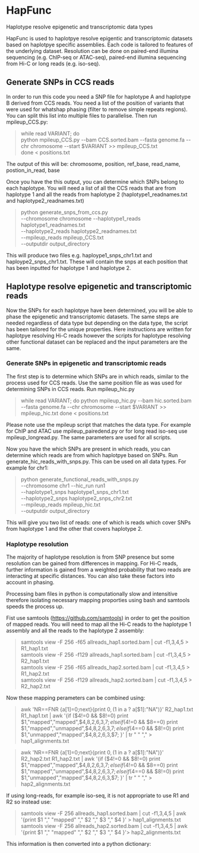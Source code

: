 # HapFunc
Haplotype resolve epigenetic and transcriptomic data types

HapFunc is used to haplotpye resolve epigentic and transcriptomic datasets based on haplotpye specific assemblies. Each code is tailored to features of the underlying dataset. Resolution can be done on paired-end illumina sequencing (e.g. ChIP-seq or ATAC-seq), paired-end illumina sequencing from Hi-C or long reads (e.g. iso-seq).

## Generate SNPs in CCS reads

In order to run this code you need a SNP file for haplotype A and haplotype B derived from CCS reads. You need a list of the position of variants that were used for whatshap phasing (filter to remove simple repeats regions). You can split this list into multiple files to parallelise. Then run mpileup_CCS.py:

> while read VARIANT; do \
>       python mpileup_CCS.py --bam CCS.sorted.bam --fasta genome.fa  --chr chromosome --start $VARIANT  >> mpileup_CCS.txt \
> done < positions.txt 

The output of this will be: chromosome, position, ref_base, read_name, postion_in_read, base

Once you have the this output, you can determine which SNPs belong to each haplotype. You will need a list of all the CCS reads that are from haplotype 1 and all the reads from haplotype 2 (haplotype1_readnames.txt and haplotype2_readnames.txt)

> python generate_snps_from_ccs.py  \
> --chromosome chromosome
> --haplotype1_reads haplotype1_readnames.txt \
> --haplotype2_reads haplotype2_readnames.txt \
> --mpileup_reads mpileup_CCS.txt \
> --outputdir output_directory

This will produce two files e.g. haploype1_snps_chr1.txt and haploype2_snps_chr1.txt. These will contain the snps at each position that has been inputted for haplotype 1 and haplotype 2.

## Haplotype resolve epigenetic and transcriptomic reads

Now the SNPs for each haplotpye have been determined, you will be able to phase the epigenetic and transcriptomic datasets. The same steps are needed regardless of data type but depending on the data type, the script has been tailored for the unique properties. Here instructions are written for haplotpye resolving Hi-C reads however the scripts for haplotype resolving other functional dataset can be replaced and the input parameters are the same.  

### Generate SNPs in epigenetic and transcriptomic reads

The first step is to determine which SNPs are in which reads, similar to the process used for CCS reads. Use the same position file as was used for determining SNPs in CCS reads. Run mpileup_hic.py

> while read VARIANT; do 
>   python mpileup_hic.py  --bam hic.sorted.bam --fasta genome.fa --chr chromosome --start $VARIANT  >> mpileup_hic.txt
> done <  positions.txt

Please note use the mpileup script that matches the data type. For example for ChIP and ATAC use mpileup_pairedend.py or for long read iso-seq use mpileup_longread.py. The same parameters are used for all scripts.


Now you have the which SNPs are present in which reads, you can determine which reads are from which haplotpye based on SNPs. Run generate_hic_reads_with_snps.py. This can be used on all data types. For example for chr1:

> python generate_functional_reads_with_snps.py \
> --chromosome chr1 --hic_run run1 \
> --haplotype1_snps haplotype1_snps_chr1.txt \
> --haplotype2_snps haplotype2_snps_chr2.txt \
> --mpileup_reads mpileup_hic.txt \
> --outputdir output_directory

This will give you two list of reads: one of which is reads which cover SNPs from haplotype 1 and the other that covers haplotype 2.

### Haplotype resolution 

The majority of haplotype resolution is from SNP presence but some resolution can be gained from differences in mapping. For Hi-C reads, further information is gained from a weighted probability that two reads are interacting at specific distances. You can also take these factors into account in phasing. 

Processing bam files in python is computationally slow and intensitive therefore isolating necessary mapping proporties using bash and samtools speeds the process up.

Fist use samtools (https://github.com/samtools) in order to get the position of mapped reads. You will need to map all the Hi-C reads to the haplotype 1 assembly and all the reads to the haplotype 2 assembly:

> samtools view -F 256 -f65  allreads_hap1.sorted.bam | cut -f1,3,4,5  > R1_hap1.txt \
> samtools view -F 256 -f129  allreads_hap1.sorted.bam | cut -f1,3,4,5 > R2_hap1.txt \
> samtools view -F 256 -f65  allreads_hap2.sorted.bam | cut -f1,3,4,5  > R1_hap2.txt \
> samtools view -F 256 -f129  allreads_hap2.sorted.bam | cut -f1,3,4,5 > R2_hap2.txt 

Now these mapping perameters can be combined using:

> awk 'NR==FNR {a[$1]=$0;next}{print $0, ($1 in a ? a[$1]:"NA")}' R2_hap1.txt R1_hap1.txt | awk '{if ($4!=0 && $8!=0) print $1,"mapped","mapped",$4,$8,$2,$6,$3,$7; else if ($4!=0 && $8==0) print $1,"mapped","unmapped",$4,$8,$2,$6,$3,$7; else if ($4==0 && $8!=0) print $1,"unmapped","mapped",$4,$8,$2,$6,$3,$7; }' | tr " " "," > hap1_alignments.txt

> awk 'NR==FNR {a[$1]=$0;next}{print $0, ($1 in a ? a[$1]:"NA")}' R2_hap2.txt R1_hap2.txt | awk '{if ($4!=0 && $8!=0) print $1,"mapped","mapped",$4,$8,$2,$6,$3,$7; else if ($4!=0 && $8==0) print $1,"mapped","unmapped",$4,$8,$2,$6,$3,$7; else if ($4==0 && $8!=0) print $1,"unmapped","mapped",$4,$8,$2,$6,$3,$7; }' | tr " " "," > hap2_alignments.txt

If using long-reads, for example iso-seq, it is not appropriate to use R1 and R2 so instead use:

> samtools view -F 256 allreads_hap1.sorted.bam | cut -f1,3,4,5 | awk '{print $1 "," "mapped" "," $2 "," $3 "," $4 }' > hap1_alignments.txt \
> samtools view -F 256 allreads_hap2.sorted.bam | cut -f1,3,4,5  | awk '{print $1 "," "mapped" "," $2 "," $3 "," $4 }'> hap2_alignments.txt 

This information is then converted into a python dictionary:







